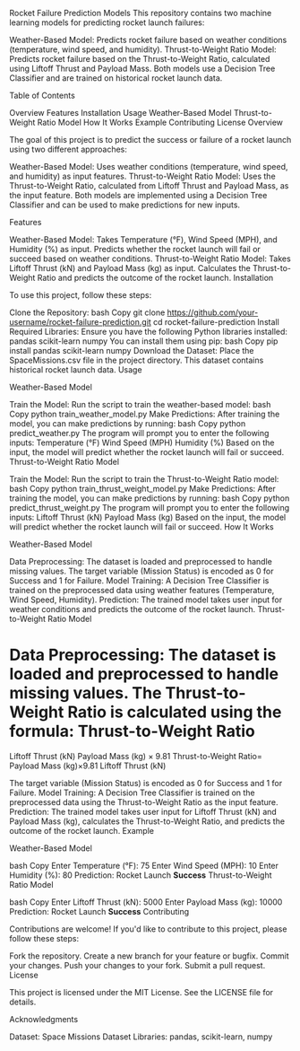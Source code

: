 Rocket Failure Prediction Models
This repository contains two machine learning models for predicting rocket launch failures:

Weather-Based Model: Predicts rocket failure based on weather conditions (temperature, wind speed, and humidity).
Thrust-to-Weight Ratio Model: Predicts rocket failure based on the Thrust-to-Weight Ratio, calculated using Liftoff Thrust and Payload Mass.
Both models use a Decision Tree Classifier and are trained on historical rocket launch data.

Table of Contents

Overview
Features
Installation
Usage
Weather-Based Model
Thrust-to-Weight Ratio Model
How It Works
Example
Contributing
License
Overview

The goal of this project is to predict the success or failure of a rocket launch using two different approaches:

Weather-Based Model: Uses weather conditions (temperature, wind speed, and humidity) as input features.
Thrust-to-Weight Ratio Model: Uses the Thrust-to-Weight Ratio, calculated from Liftoff Thrust and Payload Mass, as the input feature.
Both models are implemented using a Decision Tree Classifier and can be used to make predictions for new inputs.

Features

Weather-Based Model:
Takes Temperature (°F), Wind Speed (MPH), and Humidity (%) as input.
Predicts whether the rocket launch will fail or succeed based on weather conditions.
Thrust-to-Weight Ratio Model:
Takes Liftoff Thrust (kN) and Payload Mass (kg) as input.
Calculates the Thrust-to-Weight Ratio and predicts the outcome of the rocket launch.
Installation

To use this project, follow these steps:

Clone the Repository:
bash
Copy
git clone https://github.com/your-username/rocket-failure-prediction.git
cd rocket-failure-prediction
Install Required Libraries:
Ensure you have the following Python libraries installed:
pandas
scikit-learn
numpy
You can install them using pip:
bash
Copy
pip install pandas scikit-learn numpy
Download the Dataset:
Place the SpaceMissions.csv file in the project directory. This dataset contains historical rocket launch data.
Usage

Weather-Based Model

Train the Model:
Run the script to train the weather-based model:
bash
Copy
python train_weather_model.py
Make Predictions:
After training the model, you can make predictions by running:
bash
Copy
python predict_weather.py
The program will prompt you to enter the following inputs:
Temperature (°F)
Wind Speed (MPH)
Humidity (%)
Based on the input, the model will predict whether the rocket launch will fail or succeed.
Thrust-to-Weight Ratio Model

Train the Model:
Run the script to train the Thrust-to-Weight Ratio model:
bash
Copy
python train_thrust_weight_model.py
Make Predictions:
After training the model, you can make predictions by running:
bash
Copy
python predict_thrust_weight.py
The program will prompt you to enter the following inputs:
Liftoff Thrust (kN)
Payload Mass (kg)
Based on the input, the model will predict whether the rocket launch will fail or succeed.
How It Works

Weather-Based Model

Data Preprocessing:
The dataset is loaded and preprocessed to handle missing values.
The target variable (Mission Status) is encoded as 0 for Success and 1 for Failure.
Model Training:
A Decision Tree Classifier is trained on the preprocessed data using weather features (Temperature, Wind Speed, Humidity).
Prediction:
The trained model takes user input for weather conditions and predicts the outcome of the rocket launch.
Thrust-to-Weight Ratio Model

Data Preprocessing:
The dataset is loaded and preprocessed to handle missing values.
The Thrust-to-Weight Ratio is calculated using the formula:
Thrust-to-Weight Ratio
=
Liftoff Thrust (kN)
Payload Mass (kg)
×
9.81
Thrust-to-Weight Ratio= 
Payload Mass (kg)×9.81
Liftoff Thrust (kN)
​	
 
The target variable (Mission Status) is encoded as 0 for Success and 1 for Failure.
Model Training:
A Decision Tree Classifier is trained on the preprocessed data using the Thrust-to-Weight Ratio as the input feature.
Prediction:
The trained model takes user input for Liftoff Thrust (kN) and Payload Mass (kg), calculates the Thrust-to-Weight Ratio, and predicts the outcome of the rocket launch.
Example

Weather-Based Model

bash
Copy
Enter Temperature (°F): 75
Enter Wind Speed (MPH): 10
Enter Humidity (%): 80
Prediction: Rocket Launch **Success**
Thrust-to-Weight Ratio Model

bash
Copy
Enter Liftoff Thrust (kN): 5000
Enter Payload Mass (kg): 10000
Prediction: Rocket Launch **Success**
Contributing

Contributions are welcome! If you'd like to contribute to this project, please follow these steps:

Fork the repository.
Create a new branch for your feature or bugfix.
Commit your changes.
Push your changes to your fork.
Submit a pull request.
License

This project is licensed under the MIT License. See the LICENSE file for details.

Acknowledgments

Dataset: Space Missions Dataset
Libraries: pandas, scikit-learn, numpy
